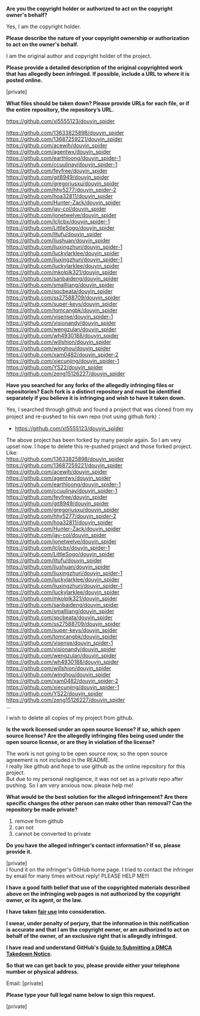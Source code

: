 **Are you the copyright holder or authorized to act on the copyright owner's behalf?**  
  
Yes, I am the copyright holder.  
  
**Please describe the nature of your copyright ownership or authorization to act on the owner's behalf.**  
  
I am the original author and copyright holder of the project.  
  
**Please provide a detailed description of the original copyrighted work that has allegedly been infringed. If possible, include a URL to where it is posted online.**  
  
[private]    
  
**What files should be taken down? Please provide URLs for each file, or if the entire repository, the repository’s URL.**  
  
https://github.com/xl5555123/douyin_spider  
  
https://github.com/13633825898/douyin_spider  
https://github.com/13687259221/douyin_spider  
https://github.com/acewjh/douyin_spider  
https://github.com/agentwx/douyin_spider  
https://github.com/earthloong/douyin_spider-1  
https://github.com/ccuulinay/douyin_spider-1  
https://github.com/feyfree/douyin_spider  
https://github.com/git8949/douyin_spider  
https://github.com/gregoriusxu/douyin_spider  
https://github.com/hhy5277/douyin_spider-2  
https://github.com/hoa32811/douyin_spider  
https://github.com/Hunter-Zack/douyin_spider  
https://github.com/jay-col/douyin_spider  
https://github.com/jonetwelve/douyin_spider  
https://github.com/lcljcbx/douyin_spider-1  
https://github.com/LittleSogo/douyin_spider  
https://github.com/litufu/douyin_spider  
https://github.com/liushuan/douyin_spider  
https://github.com/liuxingzhuri/douyin_spider-1  
https://github.com/luckylarklee/douyin_spider  
https://github.com/liuxingzhuri/douyin_spider-1  
https://github.com/luckylarklee/douyin_spider  
https://github.com/mkolplk321/douyin_spider  
https://github.com/sanbaideng/douyin_spider  
https://github.com/smallliang/douyin_spider  
https://github.com/spcbeata/douyin_spider  
https://github.com/ss27588709/douyin_spider  
https://github.com/super-keys/douyin_spider  
https://github.com/tomcangbk/douyin_spider  
https://github.com/visense/douyin_spider-1  
https://github.com/visionandy/douyin_spider  
https://github.com/wengzulan/douyin_spider  
https://github.com/wh4930188/douyin_spider  
https://github.com/willshion/douyin_spider  
https://github.com/winghou/douyin_spider  
https://github.com/xam0482/douyin_spider-2  
https://github.com/xiecunjing/douyin_spider-1  
https://github.com/YS22/douyin_spider  
https://github.com/zeng15126227/douyin_spider  
  
**Have you searched for any forks of the allegedly infringing files or repositories? Each fork is a distinct repository and must be identified separately if you believe it is infringing and wish to have it taken down.**  
  
Yes, I searched through github and found a project that was cloned from my project and re-pushed to his own repo (not using github fork)：  
- https://github.com/xl5555123/douyin_spider  
  
The above project has been forked by many people again. So I am very upset now. I hope to delete this re-pushed project and those forked project. Like:  
https://github.com/13633825898/douyin_spider  
https://github.com/13687259221/douyin_spider  
https://github.com/acewjh/douyin_spider  
https://github.com/agentwx/douyin_spider  
https://github.com/earthloong/douyin_spider-1  
https://github.com/ccuulinay/douyin_spider-1  
https://github.com/feyfree/douyin_spider  
https://github.com/git8949/douyin_spider  
https://github.com/gregoriusxu/douyin_spider  
https://github.com/hhy5277/douyin_spider-2  
https://github.com/hoa32811/douyin_spider  
https://github.com/Hunter-Zack/douyin_spider  
https://github.com/jay-col/douyin_spider  
https://github.com/jonetwelve/douyin_spider  
https://github.com/lcljcbx/douyin_spider-1  
https://github.com/LittleSogo/douyin_spider  
https://github.com/litufu/douyin_spider  
https://github.com/liushuan/douyin_spider  
https://github.com/liuxingzhuri/douyin_spider-1  
https://github.com/luckylarklee/douyin_spider  
https://github.com/liuxingzhuri/douyin_spider-1  
https://github.com/luckylarklee/douyin_spider  
https://github.com/mkolplk321/douyin_spider  
https://github.com/sanbaideng/douyin_spider  
https://github.com/smallliang/douyin_spider  
https://github.com/spcbeata/douyin_spider  
https://github.com/ss27588709/douyin_spider  
https://github.com/super-keys/douyin_spider  
https://github.com/tomcangbk/douyin_spider  
https://github.com/visense/douyin_spider-1  
https://github.com/visionandy/douyin_spider  
https://github.com/wengzulan/douyin_spider  
https://github.com/wh4930188/douyin_spider  
https://github.com/willshion/douyin_spider  
https://github.com/winghou/douyin_spider  
https://github.com/xam0482/douyin_spider-2  
https://github.com/xiecunjing/douyin_spider-1  
https://github.com/YS22/douyin_spider  
https://github.com/zeng15126227/douyin_spider  
...  
  
I wish to delete all copies of my project from github.  
  
**Is the work licensed under an open source license? If so, which open source license? Are the allegedly infringing files being used under the open source license, or are they in violation of the license?**  
  
The work is not going to be open source now, so the open source agreement is not included in the README.  
I really like github and hope to use github as the online repository for this project.  
But due to my personal negligence, it was not set as a private repo after pushing. So I am very anxious now. please help me!  
  
**What would be the best solution for the alleged infringement? Are there specific changes the other person can make other than removal? Can the repository be made private?**  
  
1. remove from github  
2. can not  
3. cannot be converted to private  
  
**Do you have the alleged infringer’s contact information? If so, please provide it.**  
  
[private]  
I found it on the infringer's GitHub home page. I tried to contact the infringer by email for many times without reply! PLEASE HELP ME!!!  
  
**I have a good faith belief that use of the copyrighted materials described above on the infringing web pages is not authorized by the copyright owner, or its agent, or the law.**  
  
**I have taken <a href="https://www.lumendatabase.org/topics/22">fair use</a> into consideration.**  
  
**I swear, under penalty of perjury, that the information in this notification is accurate and that I am the copyright owner, or am authorized to act on behalf of the owner, of an exclusive right that is allegedly infringed.**  
  
**I have read and understand GitHub's <a href="https://help.github.com/articles/guide-to-submitting-a-dmca-takedown-notice/">Guide to Submitting a DMCA Takedown Notice</a>.**  
  
**So that we can get back to you, please provide either your telephone number or physical address.**  
  
Email: [private]  
  
**Please type your full legal name below to sign this request.**  
  
[private]  
